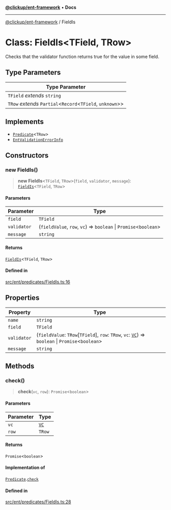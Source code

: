 [**@clickup/ent-framework**](../README.md) • **Docs**

***

[@clickup/ent-framework](../globals.md) / FieldIs

# Class: FieldIs\<TField, TRow\>

Checks that the validator function returns true for the value in some field.

## Type Parameters

| Type Parameter |
| ------ |
| `TField` *extends* `string` |
| `TRow` *extends* `Partial`\<`Record`\<`TField`, `unknown`\>\> |

## Implements

- [`Predicate`](../interfaces/Predicate.md)\<`TRow`\>
- [`EntValidationErrorInfo`](../interfaces/EntValidationErrorInfo.md)

## Constructors

### new FieldIs()

> **new FieldIs**\<`TField`, `TRow`\>(`field`, `validator`, `message`): [`FieldIs`](FieldIs.md)\<`TField`, `TRow`\>

#### Parameters

| Parameter | Type |
| ------ | ------ |
| `field` | `TField` |
| `validator` | (`fieldValue`, `row`, `vc`) => `boolean` \| `Promise`\<`boolean`\> |
| `message` | `string` |

#### Returns

[`FieldIs`](FieldIs.md)\<`TField`, `TRow`\>

#### Defined in

[src/ent/predicates/FieldIs.ts:16](https://github.com/clickup/ent-framework/blob/master/src/ent/predicates/FieldIs.ts#L16)

## Properties

| Property | Type |
| ------ | ------ |
| `name` | `string` |
| `field` | `TField` |
| `validator` | (`fieldValue`: `TRow`\[`TField`\], `row`: `TRow`, `vc`: [`VC`](VC.md)) => `boolean` \| `Promise`\<`boolean`\> |
| `message` | `string` |

## Methods

### check()

> **check**(`vc`, `row`): `Promise`\<`boolean`\>

#### Parameters

| Parameter | Type |
| ------ | ------ |
| `vc` | [`VC`](VC.md) |
| `row` | `TRow` |

#### Returns

`Promise`\<`boolean`\>

#### Implementation of

[`Predicate`](../interfaces/Predicate.md).[`check`](../interfaces/Predicate.md#check)

#### Defined in

[src/ent/predicates/FieldIs.ts:28](https://github.com/clickup/ent-framework/blob/master/src/ent/predicates/FieldIs.ts#L28)
